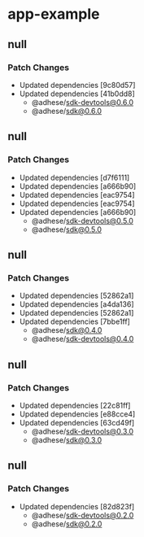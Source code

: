 # app-example

## null

### Patch Changes

- Updated dependencies [9c80d57]
- Updated dependencies [41b0dd8]
  - @adhese/sdk-devtools@0.6.0
  - @adhese/sdk@0.6.0

## null

### Patch Changes

- Updated dependencies [d7f6111]
- Updated dependencies [a666b90]
- Updated dependencies [eac9754]
- Updated dependencies [eac9754]
- Updated dependencies [a666b90]
  - @adhese/sdk-devtools@0.5.0
  - @adhese/sdk@0.5.0

## null

### Patch Changes

- Updated dependencies [52862a1]
- Updated dependencies [a4da136]
- Updated dependencies [52862a1]
- Updated dependencies [7bbe1ff]
  - @adhese/sdk@0.4.0
  - @adhese/sdk-devtools@0.4.0

## null

### Patch Changes

- Updated dependencies [22c81ff]
- Updated dependencies [e88cce4]
- Updated dependencies [63cd49f]
  - @adhese/sdk-devtools@0.3.0
  - @adhese/sdk@0.3.0

## null

### Patch Changes

- Updated dependencies [82d823f]
  - @adhese/sdk-devtools@0.2.0
  - @adhese/sdk@0.2.0

